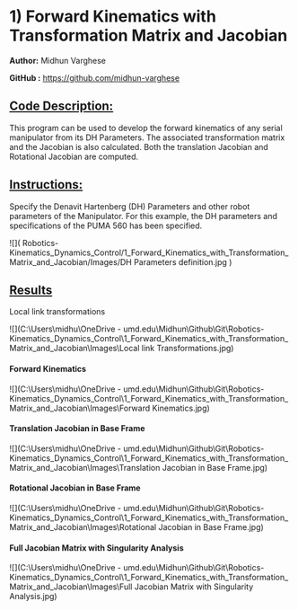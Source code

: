 # 1) Forward Kinematics with Transformation Matrix and Jacobian
**Author:** Midhun Varghese  

**GitHub :** https://github.com/midhun-varghese   



## <u>**Code Description:**</u> 

This program can be used to develop the forward kinematics of any serial manipulator from its DH Parameters. The associated transformation matrix and the Jacobian is also calculated. Both the translation Jacobian and Rotational Jacobian are computed.



## **<u>Instructions:</u>**

Specify the Denavit Hartenberg (DH) Parameters and other robot parameters of the Manipulator. For this example, the DH parameters and specifications of the PUMA 560 has been specified.

![]( Robotics-Kinematics_Dynamics_Control/1_Forward_Kinematics_with_Transformation_Matrix_and_Jacobian/Images/DH Parameters definition.jpg )



## **<u>Results</u>**

Local link transformations

![](C:\Users\midhu\OneDrive - umd.edu\Midhun\Github\Git\Robotics-Kinematics_Dynamics_Control\1_Forward_Kinematics_with_Transformation_Matrix_and_Jacobian\Images\Local link Transformations.jpg)



#### **Forward Kinematics**

![](C:\Users\midhu\OneDrive - umd.edu\Midhun\Github\Git\Robotics-Kinematics_Dynamics_Control\1_Forward_Kinematics_with_Transformation_Matrix_and_Jacobian\Images\Forward Kinematics.jpg)



#### Translation Jacobian in Base Frame

![](C:\Users\midhu\OneDrive - umd.edu\Midhun\Github\Git\Robotics-Kinematics_Dynamics_Control\1_Forward_Kinematics_with_Transformation_Matrix_and_Jacobian\Images\Translation Jacobian in Base Frame.jpg)



#### Rotational Jacobian in Base Frame

![](C:\Users\midhu\OneDrive - umd.edu\Midhun\Github\Git\Robotics-Kinematics_Dynamics_Control\1_Forward_Kinematics_with_Transformation_Matrix_and_Jacobian\Images\Rotational Jacobian in Base Frame.jpg)



#### Full Jacobian Matrix with Singularity Analysis

![](C:\Users\midhu\OneDrive - umd.edu\Midhun\Github\Git\Robotics-Kinematics_Dynamics_Control\1_Forward_Kinematics_with_Transformation_Matrix_and_Jacobian\Images\Full Jacobian Matrix with Singularity Analysis.jpg)
